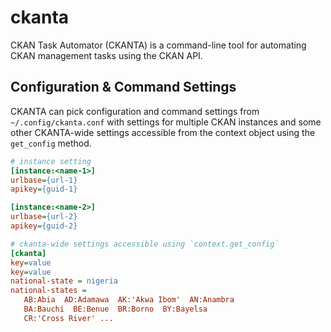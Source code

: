 # ckanta

CKAN Task Automator (CKANTA) is a command-line tool for automating CKAN management tasks
using the CKAN API.

## Configuration & Command Settings

CKANTA can pick configuration and command settings from `~/.config/ckanta.conf` with
settings for multiple CKAN instances and some other CKANTA-wide settings accessible
from the context object using the `get_config` method.

```ini
# instance setting
[instance:<name-1>]
urlbase={url-1}
apikey={guid-1}

[instance:<name-2>]
urlbase={url-2}
apikey={guid-2}

# ckanta-wide settings accessible using `context.get_config`
[ckanta]
key=value
key=value
national-state = nigeria
national-states =
   AB:Abia  AD:Adamawa  AK:'Akwa Ibom'  AN:Anambra
   BA:Bauchi  BE:Benue  BR:Borno  BY:Bayelsa
   CR:'Cross River' ...
```